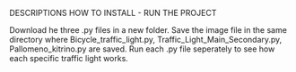 DESCRIPTIONS HOW TO INSTALL - RUN THE PROJECT

Download he three .py files in a new folder.
Save the image file in the same directory where Bicycle_traffic_light.py, Traffic_Light_Main_Secondary.py, Pallomeno_kitrino.py are saved.
Run each .py file seperately to see how each specific traffic light works.
